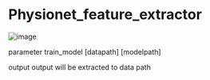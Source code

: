 # Physionet_feature_extractor
![image](https://user-images.githubusercontent.com/80017879/120974776-7fa84000-c7ab-11eb-8bab-28b442e4c4d2.png)

parameter
train_model [datapath] [modelpath]

output
output will be extracted to data path
